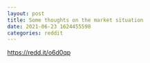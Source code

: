 ```yaml
--- 
layout: post 
title: Some thoughts on the market situation 
date: 2021-06-23 1624455598 
categories: reddit 
--- 
```

https://redd.it/o6d0qp